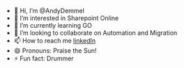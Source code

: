 - 👋 Hi, I’m @AndyDemmel
- 👀 I’m interested in Sharepoint Online
- 🌱 I’m currently learning GO
- 💞️ I’m looking to collaborate on Automation and Migration
- 📫 How to reach me [linkedIn](https://www.linkedin.com/in/andreas-demmel-0ab685123/)
- 😄 Pronouns: Praise the Sun!
- ⚡ Fun fact: Drummer

<!---
AndyDemmel/AndyDemmel is a ✨ special ✨ repository because its `README.md` (this file) appears on your GitHub profile.
You can click the Preview link to take a look at your changes.
--->
